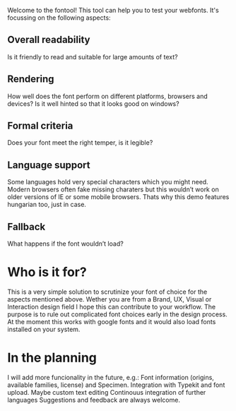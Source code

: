 Welcome to the fontool! This tool can help you to test your webfonts. It's focussing on the following aspects:

## Overall readability
Is it friendly to read and suitable for large amounts of text?

## Rendering
How well does the font perform on different platforms, browsers and devices? Is it well hinted so that it looks good on windows?

## Formal criteria
Does your font meet the right temper, is it legible?

## Language support
Some languages hold very special characters which you might need. Modern browsers often fake missing charaters but this wouldn’t work on older versions of IE or some mobile browsers. Thats why this demo features hungarian too, just in case.

## Fallback
What happens if the font wouldn’t load?

# Who is it for?
This is a very simple solution to scrutinize your font of choice for the aspects mentioned above. Wether you are from a Brand, UX, Visual or Interaction design field I hope this can contribute to your workflow. The purpose is to rule out complicated font choices early in the design process. At the moment this works with google fonts and it would also load fonts installed on your system.

# In the planning
I will add more funcionality in the future, e.g.:
Font information (origins, available families, license) and Specimen.
Integration with Typekit and font upload.
Maybe custom text editing
Continouus integration of further languages
Suggestions and feedback are always welcome.
